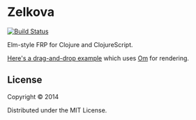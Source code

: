 # Zelkova

[![Build Status](https://travis-ci.org/jamesmacaulay/zelkova.svg)](https://travis-ci.org/jamesmacaulay/zelkova)

Elm-style FRP for Clojure and ClojureScript.

[Here's a drag-and-drop example](http://jamesmacaulay.github.io/zelkova/examples/drag-and-drop/) which uses [Om](https://github.com/swannodette/om) for rendering.

## License

Copyright © 2014

Distributed under the MIT License.
